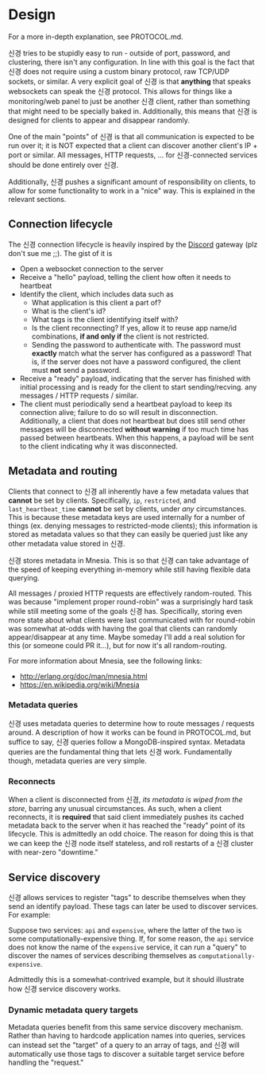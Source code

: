 # Design

For a more in-depth explanation, see PROTOCOL.md.

신경 tries to be stupidly easy to run - outside of port, password, and
clustering, there isn't any configuration. In line with this goal is the fact
that 신경 does not require using a custom binary protocol, raw TCP/UDP sockets,
or similar. A very explicit goal of 신경 is that **anything** that speaks
websockets can speak the 신경 protocol. This allows for things like a
monitoring/web panel to just be another 신경 client, rather than something that
might need to be specially baked in. Additionally, this means that 신경 is
designed for clients to appear and disappear randomly. 

One of the main "points" of 신경 is that all communication is expected to be
run over it; it is NOT expected that a client can discover another client's 
IP + port or similar. All messages, HTTP requests, ... for 신경-connected 
services should be done entirely over 신경.

Additionally, 신경 pushes a significant amount of responsibility on clients, to
allow for some functionality to work in a "nice" way. This is explained in the
relevant sections.

## Connection lifecycle

The 신경 connection lifecycle is heavily inspired by the 
[Discord](https://discord.com) gateway (plz don't sue me ;;). The gist of it is

- Open a websocket connection to the server
- Receive a "hello" payload, telling the client how often it needs to heartbeat
- Identify the client, which includes data such as
  - What application is this client a part of?
  - What is the client's id?
  - What tags is the client identifying itself with?
  - Is the client reconnecting? If yes, allow it to reuse app name/id 
    combinations, **if and only if** the client is not restricted.
  - Sending the password to authenticate with. The password must **exactly**
    match what the server has configured as a password! That is, if the server
    does not have a password configured, the client must **not** send a 
    password.
- Receive a "ready" payload, indicating that the server has finished with 
  initial processing and is ready for the client to start sending/recving. any
  messages / HTTP requests / similar.
- The client must periodically send a heartbeat payload to keep its connection 
  alive; failure to do so will result in disconnection. Additionally, a client
  that does not heartbeat but does still send other messages will be 
  disconnected **without warning** if too much time has passed between
  heartbeats. When this happens, a payload will be sent to the client 
  indicating why it was disconnected.

## Metadata and routing

Clients that connect to 신경 all inherently have a few metadata values that 
**cannot** be set by clients. Specifically, `ip`, `restricted`, and 
`last_heartbeat_time` **cannot** be set by clients, under *any* circumstances.
This is because these metadata keys are used internally for a number of things
(ex. denying messages to restricted-mode clients); this information is stored 
as metadata values so that they can easily be queried just like any other 
metadata value stored in 신경.

신경 stores metadata in Mnesia. This is so that 신경 can take advantage of the
speed of keeping everything in-memory while still having flexible data 
querying.

All messages / proxied HTTP requests are effectively random-routed. This was
because "implement proper round-robin" was a surprisingly hard task while still
meeting some of the goals 신경 has. Specifically, storing even more state about
what clients were last communicated with for round-robin was somewhat at-odds
with having the goal that clients can randomly appear/disappear at any time.
Maybe someday I'll add a real solution for this (or someone could PR it...),
but for now it's all random-routing.

For more information about Mnesia, see the following links:

- http://erlang.org/doc/man/mnesia.html
- https://en.wikipedia.org/wiki/Mnesia

### Metadata queries

신경 uses metadata queries to determine how to route messages / requests 
around. A description of how it works can be found in PROTOCOL.md, but suffice
to say, 신경 queries follow a MongoDB-inspired syntax. Metadata queries are the
fundamental thing that lets 신경 work. Fundamentally though, metadata queries
are very simple. 

### Reconnects

When a client is disconnected from 신경, *its metadata is wiped from the store*,
barring any unusual circumstances. As such, when a client reconnects, it is
**required** that said client immediately pushes its cached metadata back to
the server when it has reached the "ready" point of its lifecycle. This is 
admittedly an odd choice. The reason for doing this is that we can keep the
신경 node itself stateless, and roll restarts of a 신경 cluster with near-zero
"downtime."

## Service discovery

신경 allows services to register "tags" to describe themselves when they send
an identify payload. These tags can later be used to discover services. For 
example:

Suppose two services: `api` and `expensive`, where the latter of the two is 
some computationally-expensive thing. If, for some reason, the `api` service
does not know the name of the `expensive` service, it can run a "query" to 
discover the names of services describing themselves as 
`computationally-expensive`.

Admittedly this is a somewhat-contrived example, but it should illustrate how
신경 service discovery works.

### Dynamic metadata query targets

Metadata queries benefit from this same service discovery mechanism. Rather
than having to hardcode application names into queries, services can instead
set the "target" of a query to an array of tags, and 신경 will automatically
use those tags to discover a suitable target service before handling the 
"request."